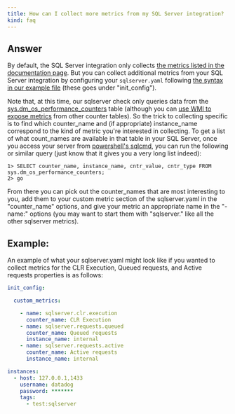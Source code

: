 ```yaml
---
title: How can I collect more metrics from my SQL Server integration?
kind: faq
---
```


## Answer

By default, the SQL Server integration only collects [the metrics listed in the documentation page](/integrations/sqlserver/). But you can collect additional metrics from your SQL Server integration by configuring your `sqlserver.yaml` following [the syntax in our example file](https://github.com/DataDog/integrations-core/blob/master/sqlserver/conf.yaml.example) (these goes under "init_config").

Note that, at this time, our sqlserver check only queries data from the [sys.dm_os_performance_counters](https://msdn.microsoft.com/en-us/library/ms187743.aspx) table (although you can [use WMI to expose metrics](/integrations/faq/can-i-collect-sql-server-performance-metrics-beyond-what-is-available-in-the-sys-dm-os-performance-counters-table-try-wmi) from other counter tables). So the trick to collecting specific is to find which counter_name and (if appropriate) instance_name correspond to the kind of metric you're interested in collecting. To get a list of what count_names are available in that table in your SQL Server, once you access your server from [powershell's sqlcmd](https://msdn.microsoft.com/en-us/library/ms188247.aspx), you can run the following or similar query (just know that it gives you a very long list indeed):
```
1> SELECT counter_name, instance_name, cntr_value, cntr_type FROM sys.dm_os_performance_counters;
2> go
```

From there you can pick out the counter_names that are most interesting to you, add them to your custom metric section of the sqlserver.yaml in the "counter_name" options, and give your metric an appropriate name in the "- name:" options (you may want to start them with "sqlserver." like all the other sqlserver metrics).

## Example:

An example of what your sqlserver.yaml might look like if you wanted to collect metrics for the CLR Execution, Queued requests, and Active requests properties is as follows:
```yaml
init_config:

  custom_metrics:

    - name: sqlserver.clr.execution
      counter_name: CLR Execution
    - name: sqlserver.requests.queued
      counter_name: Queued requests
      instance_name: internal
    - name: sqlserver.requests.active
      counter_name: Active requests
      instance_name: internal

instances:
  - host: 127.0.0.1,1433
    username: datadog
    password: *******
    tags:
      - test:sqlserver
```
